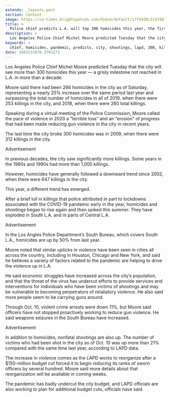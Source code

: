 ```yaml
--- 
extends: _layouts.post 
section: content 
image: https://ca-times.brightspotcdn.com/dims4/default/17fd430/2147483647/strip/true/crop/2000x1050+0+142/resize/1200x630!/quality/90/?url=https%3A%2F%2Fcalifornia-times-brightspot.s3.amazonaws.com%2F06%2F07%2Fb3e4a3fabdef0a94c2e8cccf75e2%2Fla-me-ln-woman-lapd-sexual-assault-20140110-001 
title: > 
  Police chief predicts L.A. will top 300 homicides this year, the first time since 2009 
description: > 
  Los Angeles Police Chief Michel Moore predicted Tuesday that the city will see more than 300 homicides this year — a grisly milestone not reached in L.A. in more than a decade.The last time the city broke 300 homicides was in 2009, when there were 312 killings in the city.However, homicides have generally followed a downward trend since 2002, when there were 647 killings in the city.They have exploded in South L.A. and in parts of Central L.A.AdvertisementIn the Los Angles Police Department‘s South Bureau, which covers South L.A., homicides are up by 50% from last year.The pandemic has badly undercut the city budget, and LAPD officials are also working to plan for additional budget cuts, officials have said. 
keywords: > 
  chief, homicides, pandemic, predicts, city, shootings, lapd, 300, killings, 2009, la, moore, violence, south 
date: 1603231870.3793173 
--- 
```

<div><p>Los Angeles Police Chief Michel Moore predicted Tuesday that the city will see more than 300 homicides this year &#8212; a grisly milestone not reached in L.A. in more than a decade.</p><p>Moore said there had been 266 homicides in the city as of Saturday, representing a nearly 25% increase over the same period last year and surpassing the total number of homicides in all of 2019, when there were 253 killings in the city, and 2018, when there were 260 total killings. </p><p>Speaking during a virtual meeting of the Police Commission, Moore called the pace of violence in 2020 a &#8220;terrible loss&#8221; and an &#8220;erosion&#8221; of progress that had been made reducing gun violence in the city in recent years.</p><p>The last time the city broke 300 homicides was in 2009, when there were 312 killings in the city.</p><p class="google-dfp-ad-caption">Advertisement</p>
    <p id="google-ad3c4bca32-71ba-44f3-855c-297d01a6c30a" class="google-dfp-ad injected">
        <p class="google-dfp-ad-placeholder"></p>
    </p>
<p>In previous decades, the city saw significantly more killings. Some years in the 1980s and 1990s had more than 1,000 killings. </p><p>However, homicides have generally followed a downward trend since 2002, when there were 647 killings in the city.</p><p>This year, a different trend has emerged.</p><p>After a brief lull in killings that police attributed in part to lockdowns associated with the COVID-19 pandemic early in the year, homicides and shootings began to rise again and then spiked this summer. They have exploded in South L.A. and in parts of Central L.A.</p><p class="google-dfp-ad-caption">Advertisement</p>
    <p id="google-ad8bf7afb6-7592-4440-b7bb-679defaddcb3" class="google-dfp-ad injected">
        <p class="google-dfp-ad-placeholder"></p>
    </p>
<p></p><p id="nativo_1"></p><p>In the Los Angles Police Department&#8216;s South Bureau, which covers South L.A., homicides are up by 50% from last year. </p><p>Moore noted that similar upticks in violence have been seen in cities all across the country, including in Houston, Chicago and New York, and said he believes a variety of factors related to the pandemic are helping to drive the violence up in L.A.</p><p>He said economic struggles have increased across the city&#8217;s population, and that the threat of the virus has undercut efforts to provide services and interventions for individuals who have been victims of shootings and may be vulnerable to becoming perpetrators of retaliatory violence. He also said more people seem to be carrying guns around.</p><p>Through Oct. 10, violent crime arrests were down 11%, but Moore said officers have not stopped proactively working to reduce gun violence. He said weapons seizures in the South Bureau have increased. </p><p class="google-dfp-ad-caption">Advertisement</p>
    <p id="google-adf603689c-b91e-4261-86e5-6eed229b0abc" class="google-dfp-ad injected">
        <p class="google-dfp-ad-placeholder"></p>
    </p>
<p>In addition to homicides, nonfatal shootings are also up. The number of victims who had been shot in the city as of Oct. 10 was up more than 21% compared with the same time last year, according to LAPD data.</p><p>The increase in violence comes as the LAPD works to reorganize after a $150-million budget cut forced it to begin reducing its ranks of sworn officers by several hundred. Moore said more details about that reorganization will be available in coming weeks. </p><p>The pandemic has badly undercut the city budget, and LAPD officials are also working to plan for additional budget cuts, officials have said.</p></div>